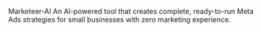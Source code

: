 Marketeer-AI
An AI-powered tool that creates complete, ready-to-run Meta Ads strategies for small businesses with zero marketing experience.

